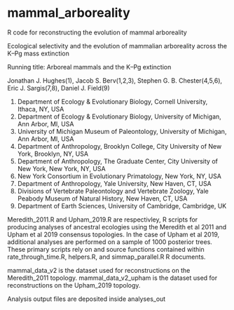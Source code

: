 # mammal_arboreality
R code for reconstructing the evolution of mammal arboreality

Ecological selectivity and the evolution of mammalian arboreality
across the K–Pg mass extinction

Running title: Arboreal mammals and the K–Pg extinction

Jonathan J. Hughes(1), Jacob S. Berv(1,2,3), Stephen G. B. Chester(4,5,6), Eric J. Sargis(7,8), Daniel J. Field(9)
1. Department of Ecology & Evolutionary Biology, Cornell University, Ithaca, NY, USA
2. Department of Ecology & Evolutionary Biology, University of Michigan, Ann Arbor, MI, USA 
3. University of Michigan Museum of Paleontology, University of Michigan, Ann Arbor, MI, USA 
4. Department of Anthropology, Brooklyn College, City University of New York, Brooklyn, NY, USA
5. Department of Anthropology, The Graduate Center, City University of New York, New York, NY, USA
6. New York Consortium in Evolutionary Primatology, New York, NY, USA
7. Department of Anthropology, Yale University, New Haven, CT, USA
8. Divisions of Vertebrate Paleontology and Vertebrate Zoology, Yale Peabody Museum of Natural History, New Haven, CT, USA
9. Department of Earth Sciences, University of Cambridge, Cambridge, UK


Meredith_2011.R and Upham_2019.R are respectivley, R scripts for producing analyses of ancestral ecologies using the Meredith et al 2011 and Upham et al 2019 consensus topologies. In the case of Upham et al 2019, additional analyses are performed on a sample of 1000 posterior trees. These primary scripts rely on and source functions contained within rate_through_time.R, helpers.R, and simmap_parallel.R R documents. 

mammal_data_v2 is the dataset used for reconstructions on the Meredith_2011 topology.
mammal_data_v2_upham is the dataset used for reconstructions on the Upham_2019 topology.

Analysis output files are deposited inside analyses_out
